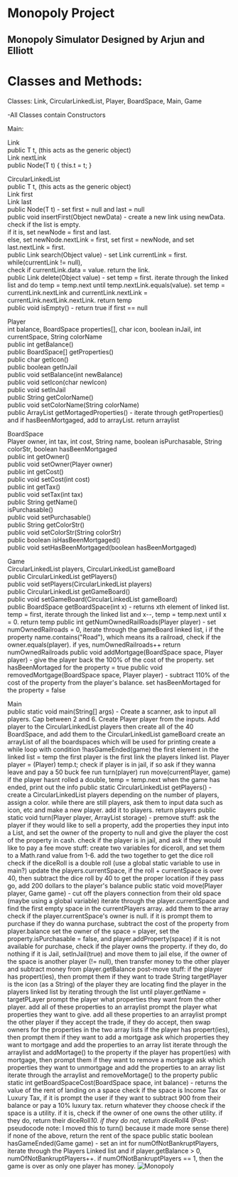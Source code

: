 # Monopoly Project
 
## Monopoly Simulator Designed by Arjun and Elliott

# Classes and Methods: <br />
Classes: Link, CircularLinkedList, Player, BoardSpace, Main, Game <br />

-All Classes contain Constructors <br />

Main: <br />

Link<T> <br />
public T t, (this acts as the generic object) <br />
Link nextLink <br />
public Node(T t) { this.t = t; } <br />

CircularLinkedList<T> <br />
public T t, (this acts as the generic object) <br />
Link first <br />
Link last <br />
public Node(T t) - set first = null and last = null <br />
public void insertFirst(Object newData) - create a new link using newData. check if the list is empty.  <br />
                                          if it is, set newNode = first and last. <br />
                                          else, set newNode.nextLink = first, set first = newNode, and set last.nextLink = first. <br />
public Link search(Object value) - set Link currentLink = first. while(currentLink != null), <br />
                                   check if currentLink.data = value. return the link. <br />
public Link delete(Object value) - set temp = first. iterate through the linked list and do temp = temp.next until temp.nextLink.equals(value). set temp = currentLink.nextLink and currentLink.nextLink = currentLink.nextLink.nextLink. return temp <br />
public void isEmpty() - return true if first == null <br />


Player <br />
int balance, BoardSpace properties[], char icon, boolean inJail, int currentSpace, String colorName <br />
public int getBalance() <br />
public BoardSpace[] getProperties() <br />
public char getIcon() <br />
public boolean getInJail <br />
public void setBalance(int newBalance) <br />
public void setIcon(char newIcon) <br />
public void setInJail <br />
public String getColorName() <br />
public void setColorName(String colorName) <br />
public ArrayList<BoardSpace> getMortagedProperties() - iterate through getProperties() and if hasBeenMortgaged, add to arrayList. return arraylist <br />

BoardSpace <br />
Player owner, int tax, int cost, String name, boolean isPurchasable, String colorStr, boolean hasBeenMortgaged <br />
public int getOwner() <br />
public void setOwner(Player owner) <br />
public int getCost() <br />
public void setCost(int cost) <br />
public int getTax() <br />
public void setTax(int tax) <br />
public String getName() <br />
isPurchasable() <br />
public void setPurchasable() <br />
public String getColorStr() <br />
public void setColorStr(String colorStr) <br />
public boolean isHasBeenMortgaged() <br />
public void setHasBeenMortgaged(boolean hasBeenMortgaged) <br />

Game <br />
CircularLinkedList<Player> players, CircularLinkedList<BoardSpace> gameBoard <br />
public CircularLinkedList<Player> getPlayers() <br />
public void setPlayers(CircularLinkedList<Player> players) <br />
public CircularLinkedList<BoardSpace> getGameBoard() <br />
public void setGameBoard(CircularLinkedList<BoardSpace> gameBoard) <br />
public BoardSpace getBoardSpace(int x) - returns xth element of linked list. temp = first, iterate through the linked list and x--, temp = temp.next until x = 0. return temp
public int getNumOwnedRailRoads(Player player) - set numOwnedRailroads = 0, iterate through the gameBoard linked list, i
                                                 if the property name.contains("Road"), which means its a railroad, check if the owner.equals(player). if yes, numOwnedRailroads++
                                                 return numOwnedRailroads
public void addMortgage(BoardSpace space, Player player) - give the player back the 100% of the cost of the property. set hasBeenMortaged for the property = true
public void removedMortgage(BoardSpace space, Player player) - subtract 110% of the cost of the property from the player's balance. set hasBeenMortaged for the property = false


Main <br />
public static void main(String[] args) - Create a scanner, ask to input all players. Cap between 2 and 6.
                                         Create Player player from the inputs. Add player to the CircularLinkedList<Player> players
                                         then create all of the 40 BoardSpace, and add them to the CircularLinkedList<BoardSpace> gameBoard
                                         create an arrayList of all the boardspaces which will be used for printing
                                         create a while loop with condition !hasGameEnded(game)
                                         the first element in the linked list = temp
                                         the first player is the first link the players linked list. Player player = (Player) temp.t;
                                         check if player is in jail, if so ask if they wanna leave and pay a 50 buck fee
                                         run turn(player) 
                                         run move(currentPlayer, game)
                                         if the player hasnt rolled a double, temp = temp.next
                                         when the game has ended, print out the info
public static CircularLinkedList<Player> getPlayers() - create a CircularLinkedList<Player> players
                                                        depending on the number of players, assign a color. while there are still players, 
                                                        ask them to input data such as icon, etc and make a new player. add it to players.
                                                        return players
public static void turn(Player player, ArrayList<BoardSpace> storage) - premove stuff: ask the player if they would like to sell a property, add the properties they input into a List, 
                                    and set the owner of the property to null and give the player the cost of the property in cash.
                     check if the player is in jail, and ask if they would like to pay a fee
                     move stuff:
                     create two variables for diceroll, and set them to a Math.rand value from 1-6. add the two together to get the dice roll       
                     check if the diceRoll is a double roll (use a global static variable to use in main?)
                     update the players.currentSpace, if the roll + currentSpace is over 40, then subtract the dice roll by 40 to get the proper location
                     if they pass go, add 200 dollars to the player's balance
public static void move(Player player, Game game) - cut off the players connection from their old space (maybe using a global variable) 
                                                    iterate through the player.currentSpace and find the first empty space in the currentPlayers array. add them to the array
                                                    check if the player.currentSpace's owner is null. if it is prompt them to purchase
                                                    if they do wanna purchase, subtract the cost of the property from player.balance 
                                                    set the owner of the space = player, set the property.isPurchasable = false, and player.addProperty(space)
                                                    if it is not available for purchase, check if the player owns the property. if they do, do nothing
                                                    if it is Jail, setInJail(true) and move them to jail
                                                    else, if the owner of the space is another player (!= null), then transfer money to the other player and subtract money from player.getBalance
                                                    post-move stuff:
                                                    if the player has propert(ies), then prompt them if they want to trade
                                                    String targetPlayer is the icon (as a String) of the player they are locating
                                                    find the player in the players linked list by iterating through the list until player.getName = targetPLayer
                                                    prompt the player what properties they want from the other player. add all of these properties to an arraylist
                                                    prompt the player what properties they want to give. add all these properties to an arraylist
                                                    prompt the other player if they accept the trade, if they do accept, then swap owners for the properties in the two array lists
                                                    if the player has propert(ies), then prompt them if they want to add a mortgage
                                                    ask which properties they want to mortgage and add the properties to an array list
                                                    iterate through the arraylist and addMortage() to the property
                                                    if the player has propert(ies) with mortgage, then prompt them if they want to remove a mortgage
                                                    ask which properties they want to unmortgage and add the properties to an array list
                                                    iterate through the arraylist and removeMortage() to the property
public static int getBoardSpaceCost(BoardSpace space, int balance) - returns the value of the rent of landing on a space
                                                                     check if the space is Income Tax or Luxury Tax, if it is prompt the user if they want to subtract 900 from their balance or pay a 10% luxury tax. return whatever they choose
                                                                     check if the space is a utility. if it is, check if the owner of one owns the other utility. if they do, return their diceRoll*10. if they do not, return diceRoll*4 (Post-pseudocode note: I moved this to turn() because it made more sense there)
                                                                     if none of the above, return the rent of the space
public static boolean hasGameEnded(Game game) - set an int for numOfNotBankruptPlayers, iterate through the Players Linked list and 
                                                if player.getBalance > 0, numOfNotBankruptPlayers++. if numOfNotBankruptPlayers == 1, then the game is over as only one player has money.
![Monopoly](https://user-images.githubusercontent.com/33406133/196270275-82d102c0-19de-4eeb-95ed-5f357a787c09.jpg)
